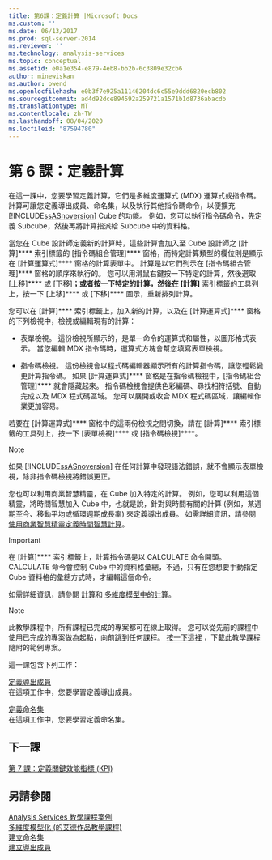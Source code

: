 ```yaml
---
title: 第6課：定義計算 |Microsoft Docs
ms.custom: ''
ms.date: 06/13/2017
ms.prod: sql-server-2014
ms.reviewer: ''
ms.technology: analysis-services
ms.topic: conceptual
ms.assetid: e0a1e354-e879-4eb8-bb2b-6c3809e32cb6
author: minewiskan
ms.author: owend
ms.openlocfilehash: e0b3f7e925a11146204dc6c55e9ddd6820ecb802
ms.sourcegitcommit: ad4d92dce894592a259721a1571b1d8736abacdb
ms.translationtype: MT
ms.contentlocale: zh-TW
ms.lasthandoff: 08/04/2020
ms.locfileid: "87594780"
---
```

# <a name="lesson-6-defining-calculations"></a>第 6 課：定義計算
  在這一課中，您要學習定義計算，它們是多維度運算式 (MDX) 運算式或指令碼。 計算可讓您定義導出成員、命名集，以及執行其他指令碼命令，以便擴充 [!INCLUDE[ssASnoversion](../includes/ssasnoversion-md.md)] Cube 的功能。 例如，您可以執行指令碼命令，先定義 Subcube，然後再將計算指派給 Subcube 中的資料格。  
  
 當您在 Cube 設計師定義新的計算時，這些計算會加入至 Cube 設計師之 [計算]**** 索引標籤的 [指令碼組合管理]**** 窗格，而特定計算類型的欄位則是顯示在 [計算運算式]**** 窗格的計算表單中。 計算是以它們列示在 [指令碼組合管理]**** 窗格的順序來執行的。 您可以用滑鼠右鍵按一下特定的計算，然後選取 [上移]**** 或 [下移]****；或者按一下特定的計算，然後在 [計算]**** 索引標籤的工具列上，按一下 [上移]**** 或 [下移]**** 圖示，重新排列計算。  
  
 您可以在 [計算]**** 索引標籤上，加入新的計算，以及在 [計算運算式]**** 窗格的下列檢視中，檢視或編輯現有的計算：  
  
-   表單檢視。 這份檢視所顯示的，是單一命令的運算式和屬性，以圖形格式表示。 當您編輯 MDX 指令碼時，運算式方塊會幫您填寫表單檢視。  
  
-   指令碼檢視。 這份檢視會以程式碼編輯器顯示所有的計算指令碼，讓您輕鬆變更計算指令碼。 如果 [計算運算式]**** 窗格是在指令碼檢視中，[指令碼組合管理]**** 就會隱藏起來。 指令碼檢視會提供色彩編碼、尋找相符括號、自動完成以及 MDX 程式碼區域。 您可以展開或收合 MDX 程式碼區域，讓編輯作業更加容易。  
  
 若要在 [計算運算式]**** 窗格中的這兩份檢視之間切換，請在 [計算]**** 索引標籤的工具列上，按一下 [表單檢視]**** 或 [指令碼檢視]****。  
  
> [!NOTE]  
>  如果 [!INCLUDE[ssASnoversion](../includes/ssasnoversion-md.md)] 在任何計算中發現語法錯誤，就不會顯示表單檢視，除非指令碼檢視將錯誤更正。  
  
 您也可以利用商業智慧精靈，在 Cube 加入特定的計算。 例如，您可以利用這個精靈，將時間智慧加入 Cube 中，也就是說，針對與時間有關的計算 (例如，某週期至今、移動平均或循環週期成長率) 來定義導出成員。 如需詳細資訊，請參閱 [使用商業智慧精靈定義時間智慧計算](multidimensional-models/define-time-intelligence-calculations-using-the-business-intelligence-wizard.md)。  
  
> [!IMPORTANT]  
>  在 [計算]**** 索引標籤上，計算指令碼是以 CALCULATE 命令開頭。 CALCULATE 命令會控制 Cube 中的資料格彙總，不過，只有在您想要手動指定 Cube 資料格的彙總方式時，才編輯這個命令。  
  
 如需詳細資訊，請參閱 [計算](multidimensional-models-olap-logical-cube-objects/calculations.md)和 [多維度模型中的計算](multidimensional-models/calculations-in-multidimensional-models.md)。  
  
> [!NOTE]  
>  此教學課程中，所有課程已完成的專案都可在線上取得。 您可以從先前的課程中使用已完成的專案做為起點，向前跳到任何課程。 [按一下這裡](https://go.microsoft.com/fwlink/?LinkID=221866) ，下載此教學課程隨附的範例專案。  
  
 這一課包含下列工作：  
  
 [定義導出成員](lesson-6-1-defining-calculated-members.md)  
 在這項工作中，您要學習定義導出成員。  
  
 [定義命名集](lesson-6-2-defining-named-sets.md)  
 在這項工作中，您要學習定義命名集。  
  
## <a name="next-lesson"></a>下一課  
 [第 7 課：定義關鍵效能指標 &#40;KPI&#41;](lesson-7-defining-key-performance-indicators-kpis.md)  
  
## <a name="see-also"></a>另請參閱  
 [Analysis Services 教學課程案例](analysis-services-tutorial-scenario.md)   
 [多維度模型化 &#40;的艾德作品教學課程&#41;](multidimensional-modeling-adventure-works-tutorial.md)   
 [建立命名集](multidimensional-models/create-named-sets.md)   
 [建立導出成員](multidimensional-models/create-calculated-members.md)  
  
  
